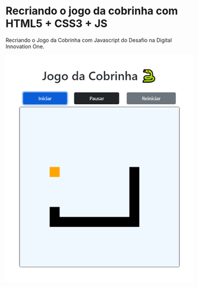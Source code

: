 # Recriando o jogo da cobrinha com HTML5 + CSS3 + JS
 Recriando o Jogo da Cobrinha com Javascript do Desafio na Digital Innovation One.

<img src="./assets/img/game_screenshot.png">